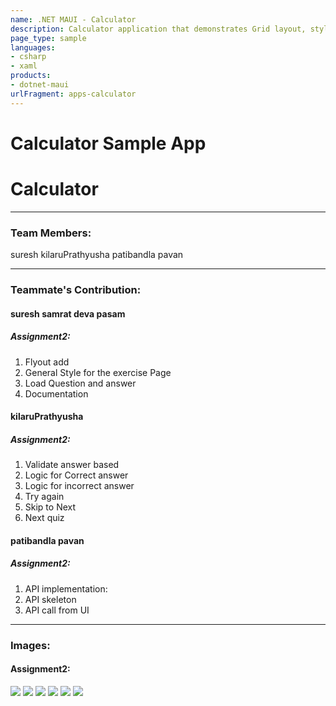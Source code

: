 ```yaml
---
name: .NET MAUI - Calculator
description: Calculator application that demonstrates Grid layout, styling, and event handling.
page_type: sample
languages:
- csharp
- xaml
products:
- dotnet-maui
urlFragment: apps-calculator
---
```


# Calculator Sample App



# Calculator
----
### Team Members: 
suresh
kilaruPrathyusha
patibandla pavan

----
### Teammate's Contribution:  

#### suresh samrat deva pasam 
 
  
  ##### Assignment2:
  1. Flyout add
  2. General Style for the exercise Page
  3. Load Question and answer
  4. Documentation
  
#### kilaruPrathyusha
 

  ##### Assignment2:
1. Validate answer based
2. Logic for Correct answer
3. Logic for incorrect answer
4. 	Try again
5. 	Skip to Next
6. Next quiz

#### patibandla pavan

  ##### Assignment2:
  1. API implementation:
  2. API skeleton
  3. API call from UI


----
### Images:  
 
 

  #### Assignment2: 
![](images/a.png)
![](images/b.png)
![](images/c.png)
![](images/d.png)
![](images/e.png)
![](images/f.png)

